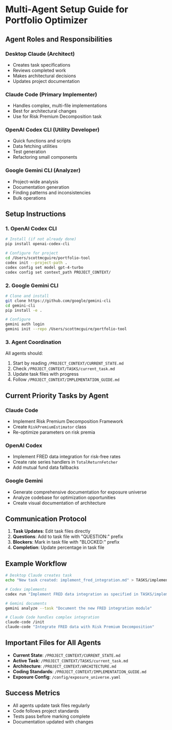 # Multi-Agent Setup Guide for Portfolio Optimizer

## Agent Roles and Responsibilities

### Desktop Claude (Architect)
- Creates task specifications
- Reviews completed work
- Makes architectural decisions
- Updates project documentation

### Claude Code (Primary Implementer)
- Handles complex, multi-file implementations
- Best for architectural changes
- Use for Risk Premium Decomposition task

### OpenAI Codex CLI (Utility Developer)
- Quick functions and scripts
- Data fetching utilities
- Test generation
- Refactoring small components

### Google Gemini CLI (Analyzer)
- Project-wide analysis
- Documentation generation
- Finding patterns and inconsistencies
- Bulk operations

## Setup Instructions

### 1. OpenAI Codex CLI
```bash
# Install (if not already done)
pip install openai-codex-cli

# Configure for project
cd /Users/scottmcguire/portfolio-tool
codex init --project-path .
codex config set model gpt-4-turbo
codex config set context_path PROJECT_CONTEXT/
```

### 2. Google Gemini CLI
```bash
# Clone and install
git clone https://github.com/google/gemini-cli
cd gemini-cli
pip install -e .

# Configure
gemini auth login
gemini init --repo /Users/scottmcguire/portfolio-tool
```

### 3. Agent Coordination

All agents should:
1. Start by reading `/PROJECT_CONTEXT/CURRENT_STATE.md`
2. Check `/PROJECT_CONTEXT/TASKS/current_task.md`
3. Update task files with progress
4. Follow `/PROJECT_CONTEXT/IMPLEMENTATION_GUIDE.md`

## Current Priority Tasks by Agent

### Claude Code
- Implement Risk Premium Decomposition Framework
- Create `RiskPremiumEstimator` class
- Re-optimize parameters on risk premia

### OpenAI Codex
- Implement FRED data integration for risk-free rates
- Create rate series handlers in `TotalReturnFetcher`
- Add mutual fund data fallbacks

### Google Gemini
- Generate comprehensive documentation for exposure universe
- Analyze codebase for optimization opportunities
- Create visual documentation of architecture

## Communication Protocol

1. **Task Updates**: Edit task files directly
2. **Questions**: Add to task file with "QUESTION:" prefix
3. **Blockers**: Mark in task file with "BLOCKED:" prefix
4. **Completion**: Update percentage in task file

## Example Workflow

```bash
# Desktop Claude creates task
echo "New task created: implement_fred_integration.md" > TASKS/implement_fred_integration.md

# Codex implements
codex run "Implement FRED data integration as specified in TASKS/implement_fred_integration.md"

# Gemini documents
gemini analyze --task "Document the new FRED integration module"

# Claude Code handles complex integration
claude-code /init
claude-code "Integrate FRED data with Risk Premium Decomposition"
```

## Important Files for All Agents

- **Current State**: `/PROJECT_CONTEXT/CURRENT_STATE.md`
- **Active Task**: `/PROJECT_CONTEXT/TASKS/current_task.md`
- **Architecture**: `/PROJECT_CONTEXT/ARCHITECTURE.md`
- **Coding Standards**: `/PROJECT_CONTEXT/IMPLEMENTATION_GUIDE.md`
- **Exposure Config**: `/config/exposure_universe.yaml`

## Success Metrics

- All agents update task files regularly
- Code follows project standards
- Tests pass before marking complete
- Documentation updated with changes
